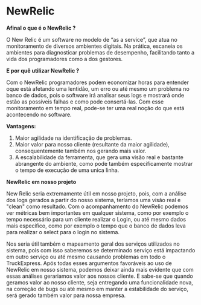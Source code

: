 <h1><b>NewRelic</b></h1>

<b>Afinal o que é o NewRelic ?</b>

O New Relic é um software no modelo de “as a service”, que atua no monitoramento de diversos ambientes digitais. 
Na prática, escaneia os ambientes para diagnosticar problemas de desempenho, facilitando tanto a vida dos programadores como a dos gestores.

<b> E por quê utilizar NewRelic ?</b>

Com o NewRelic programadores podem economizar horas para entender oque está afetando uma lentidão, um erro ou até mesmo um problema no 
banco de dados, pois o software irá analisar seus logs e mostrará onde estão as possíveis falhas e como pode consertá-las.
Com esse monitoramento em tempo real, pode-se ter uma real noção do que está acontecendo no software.
 
<b>Vantagens:</b> 
<ol>
<li>Maior agilidade na identificação de problemas.</li>
<li>Maior valor para nosso cliente (resultante da maior agilidade), consequentemente também nos gerando mais valor.</li>
<li>A escalabilidade da ferramenta, que gera uma visão real e bastante abrangente do ambiente, como pode também especificamente mostrar o tempo de execução de uma unica linha.</li>
</ol>

<b>NewRelic em nosso projeto</b>

New Relic seria extremamente útil em nosso projeto, pois, com a análise dos logs gerados a partir do nosso sistema,  teríamos uma visão real e "clean" como resultado. Com o acompanhamento do NewRelic podemos ver métricas bem importantes em 
qualquer sistema, como por exemplo o tempo necessário para um cliente realizar o Login, ou até mesmo dados mais específico, como por exemplo o tempo que o banco de dados leva para realizar o select para o login no sistema.

Nos seria útil também o mapeamento geral dos serviços utilizados no sistema, pois com isso saberemos se determinado serviço está impactando 
em outro serviço ou até mesmo causando problemas em todo o TruckExpress. 
Após todas esses argumentos favoráveis ao uso de NewRelic em nosso sistema, podemos deixar ainda mais evidente que com essas análises 
gerariamos valor aos nossos cliente. E sabe-se que quando geramos valor ao nosso cliente, seja entregando uma funcionalidade nova,
na correção de bugs ou até mesmo em manter a estabilidade do serviço, será gerado também valor para nossa empresa.
